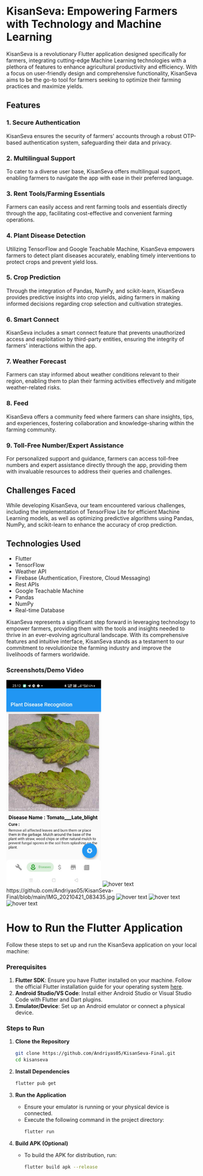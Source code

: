 # KisanSeva: Empowering Farmers with Technology and Machine Learning

KisanSeva is a revolutionary Flutter application designed specifically for farmers, integrating cutting-edge Machine Learning technologies with a plethora of features to enhance agricultural productivity and efficiency. With a focus on user-friendly design and comprehensive functionality, KisanSeva aims to be the go-to tool for farmers seeking to optimize their farming practices and maximize yields.

## Features

### 1. Secure Authentication
KisanSeva ensures the security of farmers' accounts through a robust OTP-based authentication system, safeguarding their data and privacy.

### 2. Multilingual Support
To cater to a diverse user base, KisanSeva offers multilingual support, enabling farmers to navigate the app with ease in their preferred language.

### 3. Rent Tools/Farming Essentials
Farmers can easily access and rent farming tools and essentials directly through the app, facilitating cost-effective and convenient farming operations.

### 4. Plant Disease Detection
Utilizing TensorFlow and Google Teachable Machine, KisanSeva empowers farmers to detect plant diseases accurately, enabling timely interventions to protect crops and prevent yield loss.

### 5. Crop Prediction
Through the integration of Pandas, NumPy, and scikit-learn, KisanSeva provides predictive insights into crop yields, aiding farmers in making informed decisions regarding crop selection and cultivation strategies.

### 6. Smart Connect
KisanSeva includes a smart connect feature that prevents unauthorized access and exploitation by third-party entities, ensuring the integrity of farmers' interactions within the app.

### 7. Weather Forecast
Farmers can stay informed about weather conditions relevant to their region, enabling them to plan their farming activities effectively and mitigate weather-related risks.

### 8. Feed
KisanSeva offers a community feed where farmers can share insights, tips, and experiences, fostering collaboration and knowledge-sharing within the farming community.

### 9. Toll-Free Number/Expert Assistance
For personalized support and guidance, farmers can access toll-free numbers and expert assistance directly through the app, providing them with invaluable resources to address their queries and challenges.

## Challenges Faced
While developing KisanSeva, our team encountered various challenges, including the implementation of TensorFlow Lite for efficient Machine Learning models, as well as optimizing predictive algorithms using Pandas, NumPy, and scikit-learn to enhance the accuracy of crop prediction.

## Technologies Used
- Flutter
- TensorFlow
- Weather API
- Firebase (Authentication, Firestore, Cloud Messaging)
- Rest APIs
- Google Teachable Machine
- Pandas
- NumPy
- Real-time Database

KisanSeva represents a significant step forward in leveraging technology to empower farmers, providing them with the tools and insights needed to thrive in an ever-evolving agricultural landscape. With its comprehensive features and intuitive interface, KisanSeva stands as a testament to our commitment to revolutionize the farming industry and improve the livelihoods of farmers worldwide.
### Screenshots/Demo Video



<img src="https://github.com/Andriyas05/KisanSeva-Final/blob/master/s.jpg" width="250" title="hover text">

<img src="https://github.com/Andriyas05/KisanSeva-Final/blob/IMG_20210421_083435.jpg" width="250" title="hover text">
https://github.com/Andriyas05/KisanSeva-Final/blob/main/IMG_20210421_083435.jpg
<img src="https://github.com/Andriyas05/KisanSeva-Final/blob/s.png" width="250" title="hover text">
<img src="https://github.com/Andriyas05/KisanSeva-Final/blob/s%20(1).jpg" width="250" title="hover text">
<img src="https://github.com/Andriyas05/KisanSeva-Final/blob/IMG_20210421_084044.jpg" width="250" title="hover text">


# How to Run the Flutter Application

Follow these steps to set up and run the KisanSeva application on your local machine:

### Prerequisites

1. **Flutter SDK**: Ensure you have Flutter installed on your machine. Follow the official Flutter installation guide for your operating system [here](https://flutter.dev/docs/get-started/install).
2. **Android Studio/VS Code**: Install either Android Studio or Visual Studio Code with Flutter and Dart plugins.
3. **Emulator/Device**: Set up an Android emulator or connect a physical device.

### Steps to Run

1. **Clone the Repository**
   ```sh
   git clone https://github.com/Andriyas05/KisanSeva-Final.git
   cd kisanseva
   ```

2. **Install Dependencies**
   ```sh
   flutter pub get
   ```

3. **Run the Application**
   - Ensure your emulator is running or your physical device is connected.
   - Execute the following command in the project directory:
     ```sh
     flutter run
     ```

4. **Build APK (Optional)**
   - To build the APK for distribution, run:
     ```sh
     flutter build apk --release
     ```



